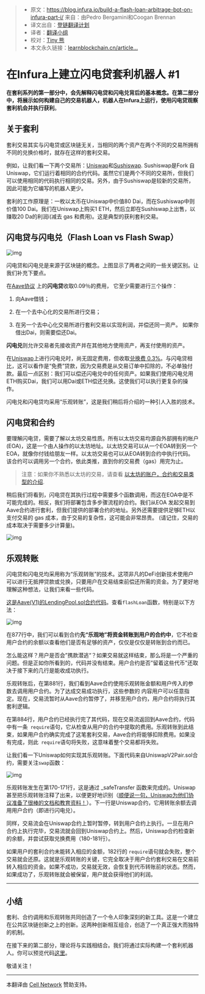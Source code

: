 > * 原文：https://blog.infura.io/build-a-flash-loan-arbitrage-bot-on-infura-part-i/ 来自：由Pedro Bergamini和Coogan Brennan
> * 译文出自：[登链翻译计划](https://github.com/lbc-team/Pioneer)
> * 译者：[翻译小组](https://learnblockchain.cn/people/412)
> * 校对：[Tiny 熊](https://learnblockchain.cn/people/15)
> * 本文永久链接：[learnblockchain.cn/article…](https://learnblockchain.cn/article/1)
>



# 在Infura上建立闪电贷套利机器人 #1



**在套利系列的第一部分中，会先解释闪电贷和闪电兑背后的基本概念。在第二部分中，将展示如何构建自己的交易机器人，机器人在Infura上运行，使用闪电贷观察套利机会并执行获利**。

## 关于套利

套利交易其实与闪电贷或区块链无关，当相同的两个资产在两个不同的交易所拥有不同的兑换价格时，就存在这样的套利交易。

例如，让我们看一下两个交易所：[Uniswap](http://uniswap.exchange/)和[Sushiswap](https://sushiswapclassic.org/). Sushiswap是Fork 自 Uniswap，它们运行着相同的合约代码。虽然它们是两个不同的交易所，但我们可以使用相同的代码执行相同的交易。另外，由于Sushiswap是较新的交易所，因此可能为它编写的机器人更少。

套利的工作原理是：一枚以太币在Uniswap中价值80 Dai，而在Sushiswap中则价值100 Dai。我们在Uniswap上购买1 ETH，然后立即在Sushiswap上出售，以赚取20 Da的利润i(减去 gas 和费用)。这是典型的获利套利交易。

## 闪电贷与闪电兑（**Flash Loan vs Flash Swap**）



![img](https://img.learnblockchain.cn/pics/20210121204826.png)



闪电贷和闪电兑是来源于区块链的概念。上图显示了两者之间的一些关键区别。让我们补充下要点。



在[Aave协议](https://aave.com/flash-loans/) 上的**闪电贷**收取0.09％的费用， 它至少需要进行三个操作：

1. 向Aave借钱； 

2. 在一个去中心化的交易所进行交易；

3. 在另一个去中心化交易所进行套利交易以实现利润，并偿还同一资产。 如果你借出Dai，则需要偿还Dai。

   

**闪电兑**则允许交易者先接收资产并在其他地方使用资产，再支付使用的资产。

 在[Uniswap](https://uniswap.org/docs/v2/core-concepts/flash-swaps/)上进行闪电兑时，尚无固定费用，但收取[兑换费 0.3%](https://uniswap.org/docs/v2/advanced-topics/fees)。与闪电贷相比，这可以看作是“免费”贷款，因为交易费是从交易订单中扣除的，不必单独付款。最后一点区别：我们可以偿还闪电兑中的任何资产。如果我们使用闪电兑用ETH购买Dai，我们可以用Dai或ETH偿还兑换。这使我们可以执行更复杂的操作。



闪电兑和闪电贷均采用“乐观转账”，这是我们稍后将介绍的一种引人入胜的技术。



## 闪电贷和合约

要理解闪电贷，需要了解以太坊交易性质。所有以太坊交易均源自外部拥有的帐户(EOA)，这是一个由人操作的以太坊地址。以太坊交易可以从一个EOA转到另一个EOA，就像你付钱给朋友一样。以太坊交易也可以从EOA转到合约中执行代码。该合约可以调用另一个合约，依此类推，直到你的交易费（gas）用完为止。

>  注意：如果你不熟悉以太坊的交易，请查看 [以太坊的账户，合约和交易类型的介绍](https://kctheservant.medium.com/transactions-in-ethereum-e85a73068f74).

稍后我们将看到，闪电贷在其执行过程中需要多个函数调用，而这在EOA中是不可能完成的。相反，我们将部署包含多步骤流程的合约。我们从EOA 发起交易到Aave合约进行套利，但我们提供的部署合约的地址。另外还需要提供足够ETH以支付交易的 gas 成本，由于交易的复杂性，这可能会非常昂贵。 (请记住，交易的成本取决于需要多少计算量)。

![img](https://img.learnblockchain.cn/pics/20210121204834.png)

## 乐观转账

闪电贷和闪电兑均采用称为“乐观转账”的技术。这项非凡的DeFi创新技术使用户可以进行无抵押贷款或兑换，只要用户在交易结束前偿还所需的资金。为了更好地理解这种想法，让我们来看一些代码。

[这是Aave(V1)的LendingPool.sol合约代码](https://github.com/aave/aave-protocol/blob/master/contracts/lendingpool/LendingPool.sol#L843)。查看`flashLoan`函数，特别是以下方法：

![img](https://img.learnblockchain.cn/pics/20210121204839.png)

在877行中，我们可以看到合约**先“乐观地”将资金转账到用户的合约中**，它不检查用户合约的余额以查看他们是否有足够的资产，仅仅是仅仅是转账到合约而已。



怎么能这样？用户是否会”携款潜逃“？如果交易就这样结束，那么将是一个严重的问题。但是正如你所看到的，代码并没有结束。用户合约是否”留着这些代币"还取决于接下来的几行是能收成功执行。



乐观转账后，在第881行，我们看到Aave合约使用乐观转账金额和用户传入的参数去调用用户合约。为了达成交易成功执行，这些参数的 内容用户可以任意指定。现在，交易流暂时从Aave合约暂停了，并移至用户合约，用户合约将执行其套利逻辑。



在第884行，用户合约已经执行完了其代码，现在交易流返回到Aave合约，代码中有一条` require`语句，它从检查从用户的合约中提取的费用。乐观转账到此结束，如果用户合约确实完成了这笔套利交易，Aave合约将能够扣除费用。如果没有完成，则此` require`语句将失败，这意味着整个交易都将失败。



让我们看一下Uniswap如何实现其乐观转账。下面代码来自UniswapV2Pair.sol合约，需要关注`swap`函数：

![img](https://img.learnblockchain.cn/pics/20210121204845.png)

乐观转账发生在第170-171行，这是通过 _safeTransfer 函数来完成的。Uniswap甚至把乐观转账注释了出来，以便更好地识别（[顺便说一句，Uniswap为他们协议准备了很棒的文档和教育资料！](https://uniswap.org/docs/v2/)）。下一行是Uniswap合约，它用转账余额去调用用户合约（即进行闪电兑）。

同样，交易流会在Uniswap合约上暂时暂停，转到用户合约上执行。一旦在用户合约上执行完毕，交易流就会回到Uniswap合约上。然后，Uniswap合约检查新的余额，并尝试获取兑换费用（180-181行）。



如果用户的套利合约未能转入相应的金额，182行的 `require`语句就会失败，整个交易就会还原。这就是乐观转账的关键，它完全取决于用户合约套利交易在交易前转入相应的资金。如果不成功，交易就无效，会恢复到代币转账前的状态。然而，如果成功了，乐观转账就会被保留，用户就会获得他们的利润。

------

## 小结

套利、合约调用和乐观转账共同创造了一个令人印象深刻的新工具。这是一个建立在公共区块链创新之上的创新。这两种创新相互组合，创造了一个真正强大而独特的机制。

在接下来的第二部分，理论将与实践相结合。我们将通过实际构建一个套利机器人。你可以预览代码[这里](https://github.com/pedrobergamini/flashloaner-contract)。

敬请关注！



------
本翻译由 [Cell Network](https://www.cellnetwork.io/?utm_souce=learnblockchain) 赞助支持。